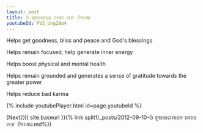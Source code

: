 ```yaml
---
layout: post
title: ଓଁ ସ୍ଵନଗନ୍ୟ ନମାହ ୧୦୮ ଟିମଏସ
youtubeId: PV3_Ung2Bo4
---
```

 
 
Helps get goodness, bliss and peace and God's blessings
 
Helps remain focused, help generate inner energy 
 
Helps boost physical and mental health 
 
Helps remain grounded and generates a sense of gratitude towards the greater power 
 
Helps reduce bad karma
 
 
 
 


{% include youtubePlayer.html id=page.youtubeId %}
 
[Next]({{ site.baseurl }}{% link  split1/_posts/2012-09-10-ଓଁ ଵୃଷକାରମାନେ ନମାହ ୧୦୮ ଟିମଏସ.md%})
 
